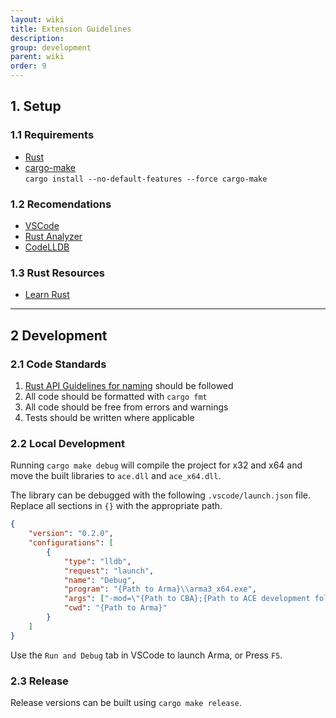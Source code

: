 ```yaml
---
layout: wiki
title: Extension Guidelines
description: 
group: development
parent: wiki
order: 9
---
```


## 1. Setup

### 1.1 Requirements

- [Rust](https://rustup.rs/)
- [cargo-make](https://crates.io/crates/cargo-make)  
`cargo install --no-default-features --force cargo-make`

### 1.2 Recomendations

- [VSCode](https://code.visualstudio.com/)
- [Rust Analyzer](https://marketplace.visualstudio.com/items?itemName=rust-lang.rust-analyzer)
- [CodeLLDB](https://marketplace.visualstudio.com/items?itemName=vadimcn.vscode-lldb)

### 1.3 Rust Resources

- [Learn Rust](https://www.rust-lang.org/learn)

---

## 2 Development

### 2.1 Code Standards

1. [Rust API Guidelines for naming](https://rust-lang.github.io/api-guidelines/naming.html) should be followed
2. All code should be formatted with `cargo fmt`
3. All code should be free from errors and warnings
4. Tests should be written where applicable

### 2.2 Local Development

Running `cargo make debug` will compile the project for x32 and x64 and move the built libraries to `ace.dll` and `ace_x64.dll`.

The library can be debugged with the following `.vscode/launch.json` file. Replace all sections in `{}` with the appropriate path.

```json
{
    "version": "0.2.0",
    "configurations": [
        {
            "type": "lldb",
            "request": "launch",
            "name": "Debug",
            "program": "{Path to Arma}\\arma3_x64.exe",
            "args": ["-mod=\"{Path to CBA};{Path to ACE development folder}\""],
            "cwd": "{Path to Arma}"
        }
    ]
}
```

Use the `Run and Debug` tab in VSCode to launch Arma, or Press `F5`.

### 2.3 Release

Release versions can be built using `cargo make release`.
